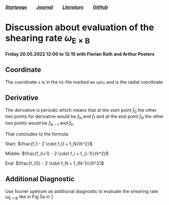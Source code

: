 ##### [Startpage](/README.md) &nbsp; &nbsp; &nbsp; &nbsp; [Journal](/journal/JOURNAL.md) &nbsp; &nbsp; &nbsp; &nbsp; [Literature](/README.md#litarture) &nbsp; &nbsp; &nbsp; &nbsp; [GitHub](https://github.com/ManeLippert/Bachelorthesis-ZonalFlows)

# Discussion about evaluation of the shearing rate $\omega_{\mathrm{E \times B}}$

#### Friday 20.05.2022 12:00 to 12:15 with Florian Rath and Arthur Peeters

## Coordinate

The coordinate ```x``` is in the ```h5```-file marked as ```xphi``` and is the radial coordinate

## Derivative

The derivative is periodic which means that at the start point $f_0$ the other two points for derivative would be $f_{N}$ and $f_1$ and at the end point $f_{N}$ the other two points would be $f_{N-1}$ and $f_0$. 

That concludes to the formula:

Start: $\frac{f_1 - 2 \cdot f_0 + f_N}{h^2}$ 

Middle: $\frac{f_{i+1} - 2 \cdot f_i + f_{i-1}}{h^2}$ 

End: $\frac{f_{0} - 2 \cdot f_N + f_{N-1}}{h^2}$

## Additional Diagnostic

Use fourier spetrum as additional diagnostic to evaluate the shearing rate $\omega_{\mathrm{E \times B}}$ like in Fig 5a in [1](../literature/Peeters%2C%20Rath%2C%20Buchholz%20-%20Gradient-driven%20flux-tube%20simulations%20of%20ion%20temperature%20gradient%20turbulence%20close%20to%20the%20non-linear%20threshold%20(Paper%2C%202016).pdf)